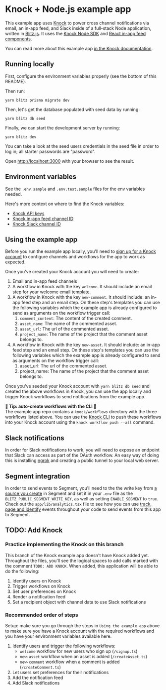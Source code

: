 # **Knock + Node.js example app**

This example app uses [Knock](https://knock.app) to power cross channel notifications via email, an in-app feed, and Slack inside of a full-stack Node application, written in [Blitz.js](https://blitzjs.com/). It uses the [Knock Node SDK](https://github.com/knocklabs/knock-node) and [React in-app feed components](https://github.com/knocklabs/react-notification-feed).

You can read more about this example app [in the Knock documentation](https://docs.knock.app/getting-started/example-app).

## Running locally

First, configure the environment variables properly (see the bottom of this README).

Then run:

```
yarn blitz prisma migrate dev
```

Then, let's get the database populated with seed data by running:

```
yarn blitz db seed
```

Finally, we can start the development server by running:

```
yarn blitz dev
```

You can take a look at the seed users credentials in the seed file in order to log in; all starter passwords are "password".

Open [http://localhost:3000](http://localhost:3000) with your browser to see the result.

## Environment variables

See the `.env.sample` and `.env.test.sample` files for the env variables needed.

Here's more context on where to find the Knock variables:

- [Knock API keys](https://docs.knock.app/developer-tools/api-keys)
- [Knock in-app feed channel ID](https://docs.knock.app/in-app-ui/react/feed#getting-started)
- [Knock Slack channel ID](https://docs.knock.app/integrations/chat/slack/building-oauth-flow#how-to-set-slack-channel-data-in-knock)

## Using the example app

Before you run the example app locally, you'll need to [sign up for a Knock account](https://dashboard.knock.app/signup) to configure channels and workflows for the app to work as expected.

Once you've created your Knock account you will need to create:

1. Email and in-app feed channels
2. A workflow in Knock with the key `welcome`. It should include an email step for your welcome email template.
3. A workflow in Knock with the key `new-comment`. It should include: an in-app feed step and an email step. On these step's templates you can use the following variables which the example app is already configured to send as arguments on the workflow trigger call:
   1. `comment_content`: The content of the created comment.
   2. `asset_name`: The name of the commented asset.
   3. `asset_url`: The url of the commented asset.
   4. `project_name`: The name of the project that the comment asset belongs to.
4. A workflow in Knock with the key `new-asset`. It should include: an in-app feed step and an email step. On these step's templates you can use the following variables which the example app is already configured to send as arguments on the workflow trigger call:
   1. asset_url: The url of the commented asset.
   2. project_name: The name of the project that the comment asset belongs to.

Once you've seeded your Knock account with `yarn blitz db seed` and created the above workflows in Knock, you can use the app locally and trigger Knock workflows to send notifications from the example app.

**🚀 Tip: auto-create workflows with the CLI 🚀** <br> The example app repo contains a `knock/workflows` directory with the three workflows listed above. You can use the [Knock CLI](https://docs.knock.app/cli) to push these workflows into your Knock account using the `knock workflow push --all` command.

## Slack notifications

In order for Slack notifications to work, you will need to expose an endpoint that Slack can access
as part of the OAuth workflow. An easy way of doing this is installing [ngrok](https://ngrok.com/) and creating a public tunnel
to your local web server.

## Segment integration

In order to send events to Segment, you'll need to the the write key from [a source you create](https://segment.com/docs/connections/sources/#create-a-source) in Segment and set it in your `.env` file as the `BLITZ_PUBLIC_SEGMENT_WRITE_KEY`, as well as setting `ENABLE_SEGMENT` to `true`. Check out the `app/lib/analytics.tsx` file to see how you can use [track, page and identify](https://segment.com/docs/connections/sources/catalog/libraries/website/javascript/#basic-tracking-methods) events throughout your code to send events from this app to Segment.

## TODO: Add Knock

### Practice implementing the Knock on this branch

This branch of the Knock example app doesn't have Knock added yet. Throughout the files, you'll see the logical spaces to add calls marked with the comment `TODO: ADD KNOCK`. When added, this application will be able to do the following:

1. Identify users on Knock
2. Trigger workflows on Knock
3. Set user preferences on Knock
4. Render a notification feed
5. Set a recipient object with channel data to use Slack notifications

### Recommended order of steps

Setup: make sure you go through the steps in `Using the example app` above to make sure you have a Knock account with the required workflows and you have your environment variables available here.

1. Identify users and trigger the following workflows:
   - `welcome` workflow for new users who sign up (`/signup.ts`)
   - `new-asset` workflow when an asset is added (`/createAsset.ts`)
   - `new-comment` workflow when a comment is added (`/createComment.ts`)
2. Let users set preferences for their notifications
3. Add the notification feed
4. Add Slack notifications
